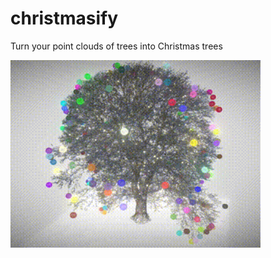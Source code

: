 # christmasify
Turn your point clouds of trees into Christmas trees

<img align="center" width=400 src="sketchfab_animation.gif">
